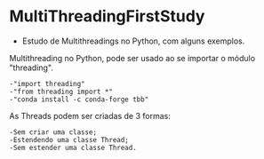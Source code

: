 # MultiThreadingFirstStudy

 - Estudo de Multithreadings no Python, com alguns exemplos.

 Multithreading no Python, pode ser usado ao se importar o módulo "threading".

    -"import threading"
    -"from threading import *"
    -"conda install -c conda-forge tbb"

 As Threads podem ser criadas de 3 formas:
 
    -Sem criar uma classe;
    -Estendendo uma classe Thread; 
    -Sem estender uma classe Thread.

